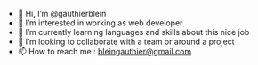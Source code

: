- 👋 Hi, I’m @gauthierblein
- 👀 I’m interested in working as web developer
- 🌱 I’m currently learning languages and skills about this nice job
- 💞️ I’m looking to collaborate with a team or around a project
- 📫 How to reach me : bleingauthier@gmail.com

<!---
gauthierblein/gauthierblein is a ✨ special ✨ repository because its `README.md` (this file) appears on your GitHub profile.
You can click the Preview link to take a look at your changes.
--->
